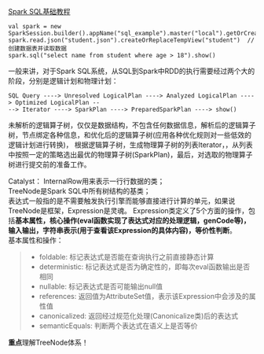 [Spark SQL基础教程](https://www.jianshu.com/p/e02bc3da179b)  
```text
val spark = new SparkSession.builder().appName("sql_example").master("local").getOrCreate()
spark.read.json("student.json").createOrReplaceTempView("student")  //创建数据表并读取数据
spark.sql("select name from student where age > 18").show()
```
一般来讲，对于Spark SQL系统，从SQL到Spark中RDD的执行需要经过两个大的阶段，分别是逻辑计划和物理计划：
```text
SQL Query ----> Unresolved LogicalPlan ----> Analyzed LogicalPlan ----> Optimized LogicalPlan --
--> Iterator ----> SparkPlan ----> PreparedSparkPlan ----> show()  
``` 
未解析的逻辑算子树，仅仅是数据结构，不包含任何数据信息，解析后的逻辑算子树，节点绑定各种信息，和优化后的逻辑算子树(应用各种优化规则对一些低效的逻辑计划进行转换)，
根据逻辑算子树，生成物理算子树的列表Iterator，，从列表中按照一定的策略选出最优的物理算子树(SparkPlan)，最后，对选取的物理算子树进行提交前的准备工作。  

Catalyst：
InternalRow用来表示一行行数据的类；  
TreeNode是Spark SQL中所有树结构的基类；   
表达式一般指的是不需要触发执行引擎而能够直接进行计算的单元，如果说TreeNode是框架，Expression是灵魂。
Expression类定义了5个方面的操作，包括**基本属性，核心操作(eval函数实现了表达式对应的处理逻辑，genCode等)，输入输出，字符串表示(用于查看该Expression的具体内容)，等价性判断**。   
基本属性和操作：
>* foldable: 标记表达式是否能在查询执行之前直接静态计算
>* deterministic: 标记表达式是否为确定性的，即每次eval函数输出是否相同
>* nullable: 标记表达式是否可能输出null值
>* references: 返回值为AttributeSet值，表示该Expression中会涉及的属性值
>* canonicalized: 返回经过规范化处理(Canonicalize类)后的表达式
>* semanticEquals: 判断两个表达式在语义上是否等价  

**重点**理解TreeNode体系！  